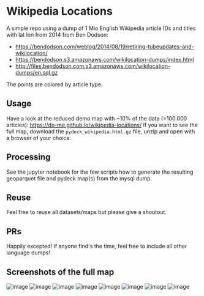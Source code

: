 # Wikipedia Locations

A simple repo using a dump of 1 Mio English Wikipedia article IDs and titles with lat lon from 2014 from Ben Dodson:
- https://bendodson.com/weblog/2014/08/19/retiring-tubeupdates-and-wikilocation/
- https://bendodson.s3.amazonaws.com/wikilocation-dumps/index.html
- http://files.bendodson.com.s3.amazonaws.com/wikilocation-dumps/en.sql.gz

The points are colored by article type.

## Usage
Have a look at the reduced demo map with ~10% of the data (=100.000 articles): https://do-me.github.io/wikipedia-locations/
If you want to see the full map, download the `pydeck_wikipedia.html.gz` file, unzip and open with a browser of your choice.

## Processing
See the jupyter notebook for the few scripts how to generate the resulting geoparquet file and pydeck map(s) from the mysql dump.

## Reuse 
Feel free to reuse all datasets/maps but please give a shoutout.

## PRs 
Happily excepted!
If anyone find's the time, feel free to include all other language dumps!

## Screenshots of the full map
![image](https://github.com/do-me/wikipedia-locations/assets/47481567/720a8c4e-00e5-4300-b53d-96323d0c1bb5)
![image](https://github.com/do-me/wikipedia-locations/assets/47481567/44cab643-9ad8-4a6f-a6e4-a06d1c97e7ec)
![image](https://github.com/do-me/wikipedia-locations/assets/47481567/47822354-d5b7-4633-a0e0-91099f88dff4)
![image](https://github.com/do-me/wikipedia-locations/assets/47481567/6d524c5f-d1bd-4811-9157-59696c3f9673)
![image](https://github.com/do-me/wikipedia-locations/assets/47481567/8678dc4a-5b16-4d2d-982c-103b001a7292)
![image](https://github.com/do-me/wikipedia-locations/assets/47481567/56d7417d-6b73-4dab-bde7-08cb4d86c06e)
![image](https://github.com/do-me/wikipedia-locations/assets/47481567/8741ae01-682e-438b-8391-7100acdf339d)
![image](https://github.com/do-me/wikipedia-locations/assets/47481567/d0156449-f300-4044-86a5-e6ebe7a93110)


